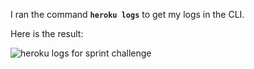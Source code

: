 I ran the command **`heroku logs`** to get my logs in the CLI.

Here is the result:

![heroku logs for sprint challenge](logs.png)
